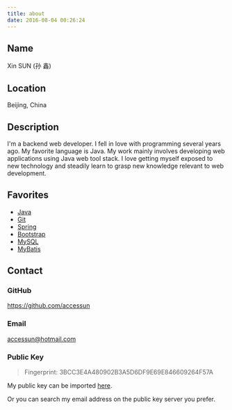 ```yaml
---
title: about
date: 2016-08-04 00:26:24
---
```



## Name

Xin SUN (孙 鑫)


## Location

Beijing, China


## Description

I'm a backend web developer. I fell in love with programming several years ago. My favorite language is Java. My work mainly involves developing web applications using Java web tool stack. I love getting myself exposed to new technology and steadily learn to grasp new knowledge relevant to web development.


## Favorites

* [Java](https://en.wikipedia.org/wiki/Java_%28programming_language%29)
* [Git](https://git-scm.com/)
* [Spring](https://projects.spring.io/spring-framework/)
* [Bootstrap](https://getbootstrap.com/)
* [MySQL](https://www.mysql.com/)
* [MyBatis](http://www.mybatis.org/mybatis-3/)


## Contact

### GitHub
https://github.com/accessun

### Email
accessun@hotmail.com

### Public Key
> Fingerprint: 3BCC3E4A480902B3A5D6DF9E69E846609264F57A

My public key can be imported [here](https://pgp.mit.edu/pks/lookup?search=accessun&op=index).

Or you can search my email address on the public key server you prefer.
